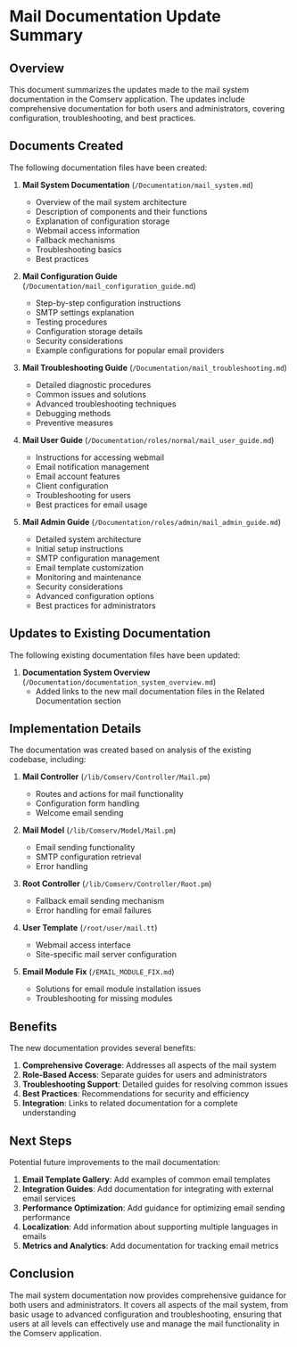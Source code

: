 # Mail Documentation Update Summary

## Overview

This document summarizes the updates made to the mail system documentation in the Comserv application. The updates include comprehensive documentation for both users and administrators, covering configuration, troubleshooting, and best practices.

## Documents Created

The following documentation files have been created:

1. **Mail System Documentation** (`/Documentation/mail_system.md`)
   - Overview of the mail system architecture
   - Description of components and their functions
   - Explanation of configuration storage
   - Webmail access information
   - Fallback mechanisms
   - Troubleshooting basics
   - Best practices

2. **Mail Configuration Guide** (`/Documentation/mail_configuration_guide.md`)
   - Step-by-step configuration instructions
   - SMTP settings explanation
   - Testing procedures
   - Configuration storage details
   - Security considerations
   - Example configurations for popular email providers

3. **Mail Troubleshooting Guide** (`/Documentation/mail_troubleshooting.md`)
   - Detailed diagnostic procedures
   - Common issues and solutions
   - Advanced troubleshooting techniques
   - Debugging methods
   - Preventive measures

4. **Mail User Guide** (`/Documentation/roles/normal/mail_user_guide.md`)
   - Instructions for accessing webmail
   - Email notification management
   - Email account features
   - Client configuration
   - Troubleshooting for users
   - Best practices for email usage

5. **Mail Admin Guide** (`/Documentation/roles/admin/mail_admin_guide.md`)
   - Detailed system architecture
   - Initial setup instructions
   - SMTP configuration management
   - Email template customization
   - Monitoring and maintenance
   - Security considerations
   - Advanced configuration options
   - Best practices for administrators

## Updates to Existing Documentation

The following existing documentation files have been updated:

1. **Documentation System Overview** (`/Documentation/documentation_system_overview.md`)
   - Added links to the new mail documentation files in the Related Documentation section

## Implementation Details

The documentation was created based on analysis of the existing codebase, including:

1. **Mail Controller** (`/lib/Comserv/Controller/Mail.pm`)
   - Routes and actions for mail functionality
   - Configuration form handling
   - Welcome email sending

2. **Mail Model** (`/lib/Comserv/Model/Mail.pm`)
   - Email sending functionality
   - SMTP configuration retrieval
   - Error handling

3. **Root Controller** (`/lib/Comserv/Controller/Root.pm`)
   - Fallback email sending mechanism
   - Error handling for email failures

4. **User Template** (`/root/user/mail.tt`)
   - Webmail access interface
   - Site-specific mail server configuration

5. **Email Module Fix** (`/EMAIL_MODULE_FIX.md`)
   - Solutions for email module installation issues
   - Troubleshooting for missing modules

## Benefits

The new documentation provides several benefits:

1. **Comprehensive Coverage**: Addresses all aspects of the mail system
2. **Role-Based Access**: Separate guides for users and administrators
3. **Troubleshooting Support**: Detailed guides for resolving common issues
4. **Best Practices**: Recommendations for security and efficiency
5. **Integration**: Links to related documentation for a complete understanding

## Next Steps

Potential future improvements to the mail documentation:

1. **Email Template Gallery**: Add examples of common email templates
2. **Integration Guides**: Add documentation for integrating with external email services
3. **Performance Optimization**: Add guidance for optimizing email sending performance
4. **Localization**: Add information about supporting multiple languages in emails
5. **Metrics and Analytics**: Add documentation for tracking email metrics

## Conclusion

The mail system documentation now provides comprehensive guidance for both users and administrators. It covers all aspects of the mail system, from basic usage to advanced configuration and troubleshooting, ensuring that users at all levels can effectively use and manage the mail functionality in the Comserv application.